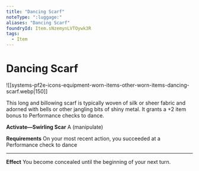 ```yaml
---
title: "Dancing Scarf"
noteType: ":luggage:"
aliases: "Dancing Scarf"
foundryId: Item.sNzemynLVTOywk3R
tags:
  - Item
---
```


# Dancing Scarf
![[systems-pf2e-icons-equipment-worn-items-other-worn-items-dancing-scarf.webp|150]]

This long and billowing scarf is typically woven of silk or sheer fabric and adorned with bells or other jangling bits of shiny metal. It grants a +2 item bonus to Performance checks to dance.

**Activate—Swirling Scar** A (manipulate)

**Requirements** On your most recent action, you succeeded at a Performance check to dance

* * *

**Effect** You become concealed until the beginning of your next turn.

